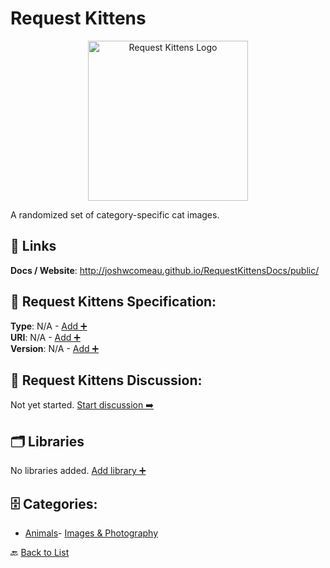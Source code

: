 # Request Kittens
<p align="center">
    <img width="256" src="https://raw.githubusercontent.com/apis-list/apis-list/main/apis/request-kittens/logo_256x256.png" alt="Request Kittens Logo"/>
</p>
A randomized set of category-specific cat images.

##  🔗 Links
**Docs / Website**: http://joshwcomeau.github.io/RequestKittensDocs/public/

## 🧬 Request Kittens Specification:
**Type**: N/A - [Add ➕](https://github.com/apis-list/apis-list/edit/main/apis.yaml#16653)  
**URI**: N/A - [Add ➕](https://github.com/apis-list/apis-list/edit/main/apis.yaml#16653)  
**Version**: N/A - [Add ➕](https://github.com/apis-list/apis-list/edit/main/apis.yaml#16653)

## 💬 Request Kittens Discussion:
Not yet started. [Start discussion ➡️](https://github.com/apis-list/apis-list/discussions/new)

## 🗂️ Libraries

No libraries added. [Add library ➕](https://github.com/apis-list/apis-list/edit/main/apis.yaml#16653)    


## 🗄️ Categories:
- [Animals](https://github.com/apis-list/apis-list#animals-)- [Images & Photography](https://github.com/apis-list/apis-list#images--photography-)

🔙  [Back to List](https://github.com/apis-list/apis-list)
